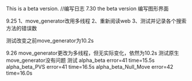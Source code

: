 This is a beta version.
//编写日志
7.30 the beta version
编写图形界面

9.25
1、move_generator改用多线程
2、重新阅读web
3、测试并记录各个搜索方法的错误数

测试改变之前move_generator为10.2s

9.26
move_generator更改为多线程，但无实际变化，依然为10.2s
测试原生move_generator没有问题
测试
alpha_beta           error=41 time=15.5s
alpha_beta_PVS       error=41 time=16.5s
alpha_beta_Null_Move error=42 time=16.0s